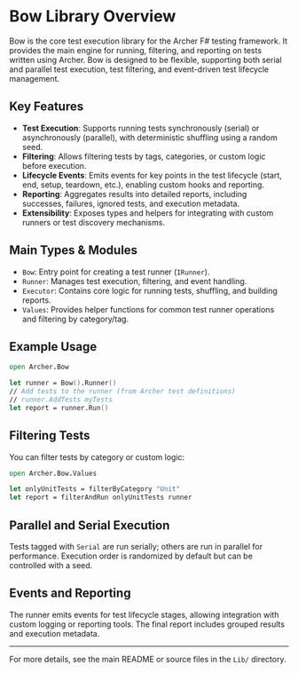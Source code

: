 # Bow Library Overview

Bow is the core test execution library for the Archer F# testing framework. It provides the main engine for running, filtering, and reporting on tests written using Archer. Bow is designed to be flexible, supporting both serial and parallel test execution, test filtering, and event-driven test lifecycle management.

## Key Features

- **Test Execution**: Supports running tests synchronously (serial) or asynchronously (parallel), with deterministic shuffling using a random seed.
- **Filtering**: Allows filtering tests by tags, categories, or custom logic before execution.
- **Lifecycle Events**: Emits events for key points in the test lifecycle (start, end, setup, teardown, etc.), enabling custom hooks and reporting.
- **Reporting**: Aggregates results into detailed reports, including successes, failures, ignored tests, and execution metadata.
- **Extensibility**: Exposes types and helpers for integrating with custom runners or test discovery mechanisms.

## Main Types & Modules

- `Bow`: Entry point for creating a test runner (`IRunner`).
- `Runner`: Manages test execution, filtering, and event handling.
- `Executor`: Contains core logic for running tests, shuffling, and building reports.
- `Values`: Provides helper functions for common test runner operations and filtering by category/tag.

## Example Usage

```fsharp
open Archer.Bow

let runner = Bow().Runner()
// Add tests to the runner (from Archer test definitions)
// runner.AddTests myTests
let report = runner.Run()
```

## Filtering Tests

You can filter tests by category or custom logic:

```fsharp
open Archer.Bow.Values

let onlyUnitTests = filterByCategory "Unit"
let report = filterAndRun onlyUnitTests runner
```

## Parallel and Serial Execution

Tests tagged with `Serial` are run serially; others are run in parallel for performance. Execution order is randomized by default but can be controlled with a seed.

## Events and Reporting

The runner emits events for test lifecycle stages, allowing integration with custom logging or reporting tools. The final report includes grouped results and execution metadata.

---

For more details, see the main README or source files in the `Lib/` directory.
